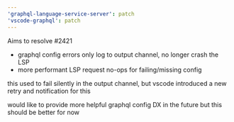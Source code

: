 ```yaml
---
'graphql-language-service-server': patch
'vscode-graphql': patch
---
```


Aims to resolve #2421

- graphql config errors only log to output channel, no longer crash the LSP
- more performant LSP request no-ops for failing/missing config

this used to fail silently in the output channel, but vscode introduced a new retry and notification for this

would like to provide more helpful graphql config DX in the future but this should be better for now
